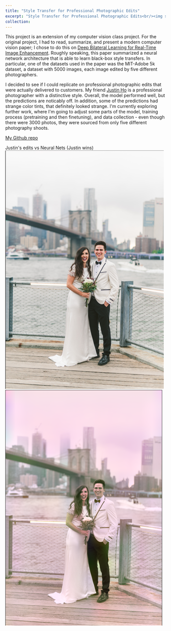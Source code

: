 ```yaml
---
title: "Style Transfer for Professional Photographic Edits"
excerpt: "Style Transfer for Professional Photographic Edits<br/><img src='/images/HDRnet_prediction.png'>"
collection: 
---
```

This project is an extension of my computer vision class project. For the original project, I had to read, summarize, and present a modern computer vision paper; I chose to do this on [Deep Bilateral Learning for Real-Time Image Enhancement](https://groups.csail.mit.edu/graphics/hdrnet/data/hdrnet.pdf). Roughly speaking, this paper summarized a neural network architecture that is able to learn black-box style transfers. In particular, one of the datasets used in the paper was the MIT-Adobe 5k dataset, a dataset with 5000 images, each image edited by five different photographers.

I decided to see if I could replicate on professional photographic edits that were actually delivered to customers. My friend [Justin Ho](https://weddingsbyjustin.com/) is a professional photographer with a distinctive style. Overall, the model performed well, but the predictions are noticably off. In addition, some of the predictions had strange color tints, that definitely looked strange. I'm currently exploring further work, where I'm going to adjust some parts of the model, training process (pretraining and then finetuning), and data collection - even though there were 3000 photos, they were sourced from only five different photography shoots.

[My Github repo](https://github.com/alexwdong/hdrnet-pytorch)

Justin's edits vs Neural Nets (Justin wins)
<img src='/images/Justinho_edit.png'>  <img src='/images/HDRnet_prediction.png'>



